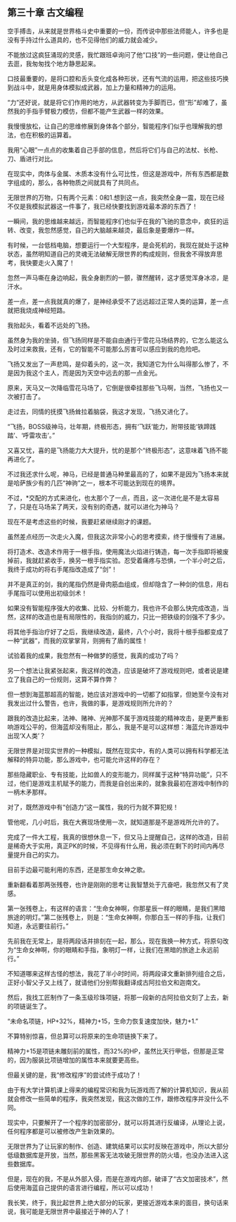 ## 第三十章 古文编程

空手搏击，从来就是世界格斗史中重要的一份，而传说中那些法师能人，许多也是没有手持过什么道具的，也不见得他们的威力就会减少。

不能放过这疯狂涌现的灵感，我忙跟班卓询问了他“口技”的一些问题，便让他自己去逛，我匆匆找个地方静思起来。

口技最重要的，是将口腔和舌头变化成各种形状，还有气流的运用，把这些技巧换到战斗中，就是用身体模拟成武器，加上力量和精神力的运用。

“力”还好说，就是将它们作用的地方，从武器转变为手脚而已，但“形”却难了，虽然我的手指手臂极力模仿，但都不能产生武器一样的效果。

我慢慢放松，让自己的思维修展到身体各个部分，智能程序们似乎也理解我的想法，也在积极的运算着。

我用“心眼”一点点的收集着自己手部的信息，然后将它们与自己的法杖、长枪、刀、盾进行对比。

在现实中，肉体与金属、木质本没有什么可比性，但这是游戏中，所有东西都是数字组成的，那么，各种物质之间就具有了共同点。

无限世界的万物，只有两个元素：0和1.想到这一点，我突然全身一震，现在已经不仅是我模拟武器这一件事了，我已经快要找到游戏最本源的东西了！

一瞬间，我的思维越来越远，而智能程序们也似乎在我的飞驰的意念中，疯狂的运转、改变，我忽然感觉，自己的大脑越来越烫，最后象是要爆炸一样。

有时候，一台低档电脑，想要运行一个大型程序，是会死机的，我现在就处于这种状态，虽然明知道自己的灵魂无法破解无限世界的构成规则，但我舍不得放弃思考，我快要走火入魔了！

忽然一声马嘶在身边响起，我全身剧烈的一颤，骤然醒转，这才感觉浑身冰凉，是汗水。

差一点，差一点我就真的爆了，是神经承受不了远远超过正常人类的运算，差一点就把我烧成神经短路。

我抬起头，看着不远处的飞扬。

虽然身为我的坐骑，但飞扬同样是不能自由通行于雪花马场结界的，它怎么能这么及时过来救我，还有，它的智能不可能那么厉害可以感应到我的危险吧。

飞扬又发出了一声悲鸣，是仰着头的，这一次，我知道它为什么叫得那么惨了，不是因为我这个主人，而是因为天空中远去的那一点金光。

原来，天马又一次降临雪花马场了，它倒是很牵挂那些飞马啊，当然，飞扬也又一次被打击了。

走过去，同情的抚摸飞扬耸拉着脑袋，我这才发现，飞扬又进化了。

“飞扬，BOSS级神马，壮年期，终极形态，拥有‘飞跃’能力，附带技能‘铁蹄践踏’、‘呼雷攻击’。”

又喜又忧，喜的是飞扬能力大大提升，忧的是那个“终极形态”，这意味着飞扬不能再进化了。

不过我还求什么呢，神马，已经是普通马种里最高的了，如果不是因为飞扬本来就是哈萨族少有的几匹“神驹”之一，根本不可能达到现在的境界。

不过，\*交配的方式来进化，也太那个了一点，而且，这一次进化是不是太容易了，只是在马场呆了两天，没有别的奇遇，就可以进化为神马？

现在不是考虑这些的时候，我要赶紧继续刚才的课题。

虽然差点经历一次走火入魔，但我这次非常小心的思考摸索，终于慢慢有了进展。

将打造术、改造术作用于一根手指，使用魔法火焰进行铸造，每一次手指即将被废掉前，我就赶紧收手，换另一根手指实验。忍受着痛疼与恐惧，一个半小时之后，我终于成功的将右手尾指改造成了“剑”！

并不是真正的剑，我的尾指仍然是骨肉筋血组成，但却隐含了一种剑的信息，用右手尾指可以使用出初级剑术！

如果没有智能程序强大的收集、比较、分析能力，我也许不会那么快完成改造，当然，这样的改造也是有局限性的，我指剑的威力，只比一把铁级的剑强不了多少。

将其他手指治疗好了之后，我继续改造，最终，八个小时，我将十根手指都变成了一种“武器”，而我的双掌掌背，则拥有了盾的属性！

试验着我的成果，我忽然有一种做梦的感觉，我真的成功了吗？

另一个想法让我紧张起来，我这样的改造，应该是破坏了游戏规则吧，或者说是建立了我自己的一份规则，这算不算作弊？

但一想到海蓝那超高的智能，她应该对游戏中的一切都了如指掌，但她至今没有对我发出过什么警告，也许，我做的事，是游戏规则所允许的？

跟我的改造比起来，法神、赌神、光神那不属于游戏技能的精神攻击，是更严重影响游戏公平的，但海蓝却没有阻止，那么，我是不是可以这样想：海蓝允许游戏中出现‘X人类’？

无限世界是对现实世界的一种模拟，既然在现实中，有的人类可以拥有科学都无法解释的特异功能，那么游戏中，也可能允许这样的存在？

那些隐藏职业、专有技能，比如兽人的变形能力，同样属于这种“特异功能”，只不过，他们是游戏主机赋予的能力，而我是自创出来的，就象我最初在游戏中制作的一柄木矛那样。

对了，既然游戏中有“创造力”这一属性，我的行为就不算犯规！

管他呢，几小时后，我在大赛现场使用一次，就知道那是不是游戏所允许的了。

完成了一件大工程，我真的很想休息一下，但又马上提醒自己，这样的改造，目前是稀奇大于实用，真正PK的时候，不见得有什么用，我必须在剩下的时间内再尽量提升自己的实力。

目前手边最可能利用的东西，还是那生命女神之歌。

重新翻看着那两张残卷，也许是刚刚的思考让我智慧处于亢奋吧，我忽然又有了灵感。

第一张残卷上，有这样的语言：“生命女神啊，你那星辰一样的眼睛，是我们黑暗旅途的明灯。”第二张残卷上，则是：“生命女神啊，你那白玉一样的手指，让我们知道，永远要往前行。”

先前我在无常上，是将两段话并排刻在一起，那么，现在我换一种方式，将原句改为“生命女神啊，你的眼睛和手指，象明灯一样，让我们在黑暗的旅途上永远前行。”

不知道哪来这样古怪的想法，我花了半小时时间，将两段译文重新排列组合之后，正好小智父子又上线了，就请他们分别帮我翻译成古阿拉伯文和迦南文。

然后，我找工匠制作了一条玉级珍珠项链，将那一段新的古阿拉伯文刻了上去，新的项链诞生了。

“未命名项链，HP+32%，精神力+15，生命力恢复速度加快，魅力+1.”

不算特别惊喜，但总算可以将原来的生命项链换下来了。

精神力+15是项链未雕刻前的属性，而32%的HP，虽然比天行甲低，但那是正常的，因为服装比项链增加的属性本来就要更高些。

但最关键的是，我“修改程序”的尝试终于成功了！

由于有大学计算机课上得来的编程常识和我为玩游戏而了解的计算机知识，我从前就会修改一些简单的程序，我突然发现，我这次做的工作，跟修改程序并没什么不同。

现实中，只要解开了一个程序的加密部分，就可以将其进行反编译，从理论上说，任何程序都是可以被修改产生新效果的。

无限世界为了让玩家的制作、创造、建筑结果可以实时反映在游戏中，所以大部分低级数据库是开放，当然，那些黑客无法攻破无限世界的防火墙，也没办法进入这些数据库。

但是，现在的我，不是从外部入侵，而是在游戏内部，破译了“古文加密技术”，然后使用海蓝自己提供的语言进行编程，所以可以成功！

我长笑，终于，我比起世界上绝大部分的玩家，更接近游戏本来的面目，换句话来说，我可能是无限世界中最接近于神的人了！

